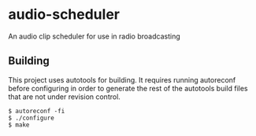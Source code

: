 # audio-scheduler
An audio clip scheduler for use in radio broadcasting


## Building

This project uses autotools for building. It requires
running autoreconf before configuring in order to generate
the rest of the autotools build files that are not under
revision control.

```
$ autoreconf -fi
$ ./configure
$ make
```
